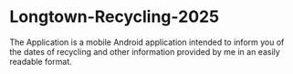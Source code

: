 # Longtown-Recycling-2025
The Application is a mobile Android application intended to inform you of the dates of recycling and other information provided by me in an easily readable format.
